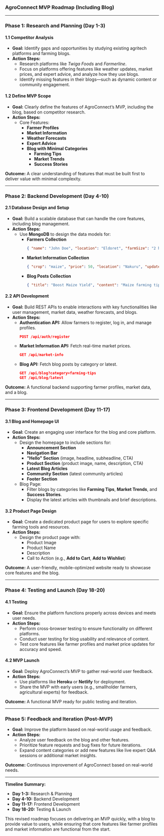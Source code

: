 ### **AgroConnect MVP Roadmap (Including Blog)**

---

### **Phase 1: Research and Planning (Day 1-3)**

#### **1.1 Competitor Analysis**
- **Goal:** Identify gaps and opportunities by studying existing agritech platforms and farming blogs.
- **Action Steps:**
  - Research platforms like *Twiga Foods* and *Farmerline*.
  - Focus on platforms offering features like weather updates, market prices, and expert advice, and analyze how they use blogs.
  - Identify missing features in their blogs—such as dynamic content or community engagement.

#### **1.2 Define MVP Scope**
- **Goal:** Clearly define the features of AgroConnect’s MVP, including the blog, based on competitor research.
- **Action Steps:**
  - Core Features:
    - **Farmer Profiles**
    - **Market Information**
    - **Weather Forecasts**
    - **Expert Advice**
    - **Blog with Minimal Categories**
      - **Farming Tips**
      - **Market Trends**
      - **Success Stories**

**Outcome:** A clear understanding of features that must be built first to deliver value with minimal complexity.

---

### **Phase 2: Backend Development (Day 4-10)**

#### **2.1 Database Design and Setup**
- **Goal:** Build a scalable database that can handle the core features, including blog management.
- **Action Steps:**
  - Use **MongoDB** to design the data models for:
    - **Farmers Collection**
      ```json
      { "name": "John Doe", "location": "Eldoret", "farmSize": "2 hectares", "crops": ["maize", "beans"] }
      ```
    - **Market Information Collection**
      ```json
      { "crop": "maize", "price": 50, "location": "Nakuru", "updatedAt": "2024-09-20T12:00:00Z" }
      ```
    - **Blog Posts Collection**
      ```json
      { "title": "Boost Maize Yield", "content": "Maize farming tips...", "author": "AgroExpert", "category": "Farming Tips" }
      ```

#### **2.2 API Development**
- **Goal:** Build REST APIs to enable interactions with key functionalities like user management, market data, weather forecasts, and blogs.
- **Action Steps:**
  - **Authentication API:** Allow farmers to register, log in, and manage profiles.
    ```json
    POST /api/auth/register
    ```
  - **Market Information API:** Fetch real-time market prices.
    ```json
    GET /api/market-info
    ```
  - **Blog API:** Fetch blog posts by category or latest.
    ```json
    GET /api/blog?category=farming-tips
    GET /api/blog/latest
    ```

**Outcome:** A functional backend supporting farmer profiles, market data, and a blog.

---

### **Phase 3: Frontend Development (Day 11-17)**

#### **3.1 Blog and Homepage UI**
- **Goal:** Create an engaging user interface for the blog and core platform.
- **Action Steps:**
  - Design the homepage to include sections for:
    - **Announcement Section**
    - **Navigation Bar**
    - **"Hello" Section** (image, headline, subheadline, CTA)
    - **Product Section** (product image, name, description, CTA)
    - **Latest Blog Articles**
    - **Community Section** (latest community articles)
    - **Footer Section**
  - Blog Page:
    - Filter blogs by categories like **Farming Tips**, **Market Trends**, and **Success Stories**.
    - Display the latest articles with thumbnails and brief descriptions.

#### **3.2 Product Page Design**
- **Goal:** Create a dedicated product page for users to explore specific farming tools and resources.
- **Action Steps:**
  - Design the product page with:
    - Product Image
    - Product Name
    - Description
    - Call to Action (e.g., **Add to Cart**, **Add to Wishlist**)

**Outcome:** A user-friendly, mobile-optimized website ready to showcase core features and the blog.

---

### **Phase 4: Testing and Launch (Day 18-20)**

#### **4.1 Testing**
- **Goal:** Ensure the platform functions properly across devices and meets user needs.
- **Action Steps:**
  - Perform cross-browser testing to ensure functionality on different platforms.
  - Conduct user testing for blog usability and relevance of content.
  - Test core features like farmer profiles and market price updates for accuracy and speed.

#### **4.2 MVP Launch**
- **Goal:** Deploy AgroConnect’s MVP to gather real-world user feedback.
- **Action Steps:**
  - Use platforms like **Heroku** or **Netlify** for deployment.
  - Share the MVP with early users (e.g., smallholder farmers, agricultural experts) for feedback.

**Outcome:** A functional MVP ready for public testing and iteration.

---

### **Phase 5: Feedback and Iteration (Post-MVP)**

- **Goal:** Improve the platform based on real-world usage and feedback.
- **Action Steps:**
  - Analyze user feedback on the blog and other features.
  - Prioritize feature requests and bug fixes for future iterations.
  - Expand content categories or add new features like live expert Q&A sessions or additional market insights.

**Outcome:** Continuous improvement of AgroConnect based on real-world needs.

---

**Timeline Summary:**
- **Day 1-3:** Research & Planning
- **Day 4-10:** Backend Development
- **Day 11-17:** Frontend Development
- **Day 18-20:** Testing & Launch

This revised roadmap focuses on delivering an MVP quickly, with a blog to provide value to users, while ensuring that core features like farmer profiles and market information are functional from the start.